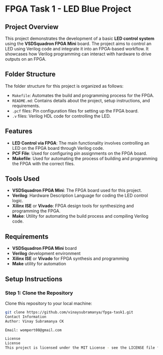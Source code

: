 # FPGA Task 1 - LED Blue Project

## Project Overview

This project demonstrates the development of a basic **LED control system** using the **VSDSquadron FPGA Mini** board. The project aims to control an LED using Verilog code and integrate it into an FPGA-based workflow. It showcases how Verilog programming can interact with hardware to drive outputs on an FPGA.

## Folder Structure

The folder structure for this project is organized as follows:


- `Makefile`: Automates the build and programming process for the FPGA.
- `README.md`: Contains details about the project, setup instructions, and requirements.
- `.pcf` files: Pin configuration files for setting up the FPGA board.
- `.v` files: Verilog HDL code for controlling the LED.

## Features

- **LED Control via FPGA**: The main functionality involves controlling an LED on the FPGA board through Verilog code.
- **PCF File**: Used for configuring pin assignments on the FPGA board.
- **Makefile**: Used for automating the process of building and programming the FPGA with the correct files.

## Tools Used

- **VSDSquadron FPGA Mini**: The FPGA board used for this project.
- **Verilog**: Hardware Description Language for coding the LED control logic.
- **Xilinx ISE** or **Vivado**: FPGA design tools for synthesizing and programming the FPGA.
- **Make**: Utility for automating the build process and compiling Verilog code.

## Requirements

- **VSDSquadron FPGA Mini** board
- **Verilog** development environment
- **Xilinx ISE** or **Vivado** for FPGA synthesis and programming
- **Make** utility for automation

## Setup Instructions

### Step 1: Clone the Repository

Clone this repository to your local machine:

```bash
git clone https://github.com/vinaysubramanya/fpga-task1.git
Contact Information
Author: Vinay Subramanya CK

Email: wompert08@gmail.com

License
License
This project is licensed under the MIT License - see the LICENSE file for details.



